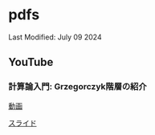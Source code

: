 # pdfs

Last Modified:  July 09 2024

## YouTube

### 計算論入門: Grzegorczyk階層の紹介

[動画](https://youtu.be/V4DE45fI4ps)

[スライド](./slide_Grzegorzyk.pdf)
